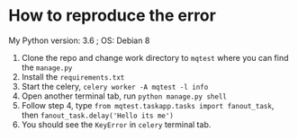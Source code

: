 # How to reproduce the error
My Python version: 3.6 ; OS: Debian 8

1. Clone the repo and change work directory to `mqtest` where you can find the `manage.py`
2. Install the `requirements.txt`
3. Start the celery, `celery worker -A mqtest -l info`
4. Open another terminal tab, run `python manage.py shell`
5. Follow step 4, type `from mqtest.taskapp.tasks import fanout_task`, then `fanout_task.delay('Hello its me')`
6. You should see the `KeyError` in `celery` terminal tab.
